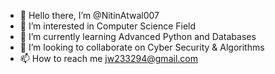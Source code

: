 - 👋 Hello there, I’m @NitinAtwal007
- 👀 I’m interested in Computer Science Field
- 🌱 I’m currently learning Advanced Python and Databases
- 💞️ I’m looking to collaborate on Cyber Security & Algorithms
- 📫 How to reach me jw233294@gmail.com

 
  

<!---
NitinAtwal007/NitinAtwal007 is a ✨ special ✨ repository because its `README.md` (this file) appears on your GitHub profile.
You can click the Preview link to take a look at your changes.
--->
